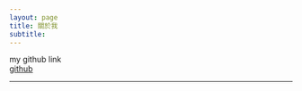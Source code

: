 ```yaml
---
layout: page
title: 關於我
subtitle: 
---
```



my github link  
<a href="https://github.com/momoBear/momoBear.github.io" target="_blank">github</a>

---
